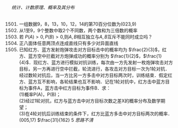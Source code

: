 ###### 统计、计数原理、概率及其分布
1501. 一组数据9，8，13，10，12，14的第70百分位数为(023,9)
1502. 从1至9，9个整数中取2个不同数，两个数和为三倍数的概率
1503. 若 $P(A) > 0,P(B) > 0,$则$A,B$相互独立与$A,B$互斥不能同时成立吗？
1504. 正八面体任意两顶点连成直线只有多少对异面直线
1505. 已知红方、蓝方发射炮弹攻击对方目标击中的概率均为 $\frac{2}{3}$，红方、蓝方空中拦截对方炮弹成功的概率分别为 $\frac{1}{2}$，$\frac{1}{4}$．现红方、蓝方进行模拟对抗训练，每次由一方先发射一枚炮弹攻击对方目标，另一方再进行空中拦截，轮流进行，各攻击对方目标一次为1轮对抗．经过数轮对抗后，当一方比另一方多击中对方目标两次时，训练结束．假定红方、蓝方互不影响，各轮结果也互不影响．记在1轮对抗中，红方击中蓝方目标为事件A，蓝方击中红方目标为事件B．求： <br> (1)概率P(A)，P(B)； <br> (2)经过1轮对抗，红方与蓝方击中对方目标次数之差X的概率分布及数学期望； <br> (3)在4轮对抗后训练结束的条件下，红方比蓝方多击中对方目标两次的概率．(005,17)	$\frac{31}{162} 5 $思路不清$